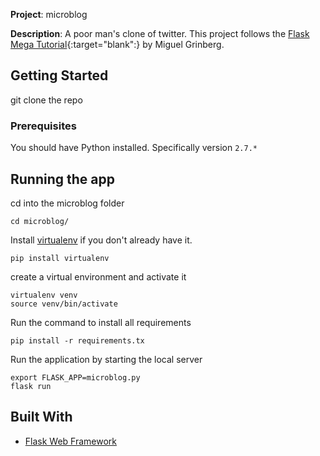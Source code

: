 **Project**: microblog

**Description**: A poor man's clone of twitter. This project follows the [Flask Mega Tutorial](https://blog.miguelgrinberg.com/post/the-flask-mega-tutorial-part-i-hello-world){:target="blank":} by Miguel Grinberg.

## Getting Started

git clone the repo

### Prerequisites

You should have Python installed. Specifically version `2.7.*`


## Running the app
cd into the microblog folder
```shell
cd microblog/
```

Install [virtualenv](https://virtualenv.pypa.io/en/latest/) if you don't already have it.

```shell
pip install virtualenv
```

create a virtual environment and activate it

```shell
virtualenv venv
source venv/bin/activate
```

Run the command to install all requirements
```shell
pip install -r requirements.tx
```

Run the application by starting the local server
```shell
export FLASK_APP=microblog.py
flask run
```

## Built With

*   [Flask Web Framework](http://flask.pocoo.org/)
